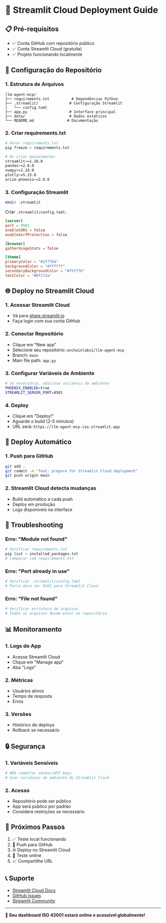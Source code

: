 # 🚀 Streamlit Cloud Deployment Guide

## 📋 Pré-requisitos

- ✅ Conta GitHub com repositório público
- ✅ Conta Streamlit Cloud (gratuita)
- ✅ Projeto funcionando localmente

## 🔧 Configuração do Repositório

### 1. Estrutura de Arquivos
```
llm-agent-mcp/
├── requirements.txt          # Dependências Python
├── .streamlit/              # Configuração Streamlit
│   └── config.toml
├── app.py                   # Interface principal
├── data/                    # Dados estáticos
└── README.md               # Documentação
```

### 2. Criar requirements.txt
```bash
# Gerar requirements.txt
pip freeze > requirements.txt

# Ou criar manualmente:
streamlit>=1.28.0
pandas>=2.0.0
numpy>=1.24.0
plotly>=5.15.0
arize-phoenix>=2.0.0
```

### 3. Configuração Streamlit
```bash
mkdir .streamlit
```

Criar `.streamlit/config.toml`:
```toml
[server]
port = 8501
enableCORS = false
enableXsrfProtection = false

[browser]
gatherUsageStats = false

[theme]
primaryColor = "#1f77b4"
backgroundColor = "#ffffff"
secondaryBackgroundColor = "#f5f7fb"
textColor = "#0f172a"
```

## 🌐 Deploy no Streamlit Cloud

### 1. Acessar Streamlit Cloud
- Vá para [share.streamlit.io](https://share.streamlit.io)
- Faça login com sua conta GitHub

### 2. Conectar Repositório
- Clique em "New app"
- Selecione seu repositório: `onchainlabs1/llm-agent-mcp`
- Branch: `main`
- Main file path: `app.py`

### 3. Configurar Variáveis de Ambiente
```bash
# Se necessário, adicione variáveis de ambiente
PHOENIX_ENABLED=true
STREAMLIT_SERVER_PORT=8501
```

### 4. Deploy
- Clique em "Deploy!"
- Aguarde o build (2-5 minutos)
- URL será: `https://llm-agent-mcp-iso.streamlit.app`

## 🔄 Deploy Automático

### 1. Push para GitHub
```bash
git add .
git commit -m "feat: prepare for Streamlit Cloud deployment"
git push origin main
```

### 2. Streamlit Cloud detecta mudanças
- Build automático a cada push
- Deploy em produção
- Logs disponíveis na interface

## 🐛 Troubleshooting

### Erro: "Module not found"
```bash
# Verificar requirements.txt
pip list > installed_packages.txt
# Comparar com requirements.txt
```

### Erro: "Port already in use"
```bash
# Verificar .streamlit/config.toml
# Porta deve ser 8501 para Streamlit Cloud
```

### Erro: "File not found"
```bash
# Verificar estrutura de arquivos
# Todos os arquivos devem estar no repositório
```

## 📊 Monitoramento

### 1. Logs do App
- Acesse Streamlit Cloud
- Clique em "Manage app"
- Aba "Logs"

### 2. Métricas
- Usuários ativos
- Tempo de resposta
- Erros

### 3. Versões
- Histórico de deploys
- Rollback se necessário

## 🔒 Segurança

### 1. Variáveis Sensíveis
```bash
# NÃO commitar senhas/API keys
# Usar variáveis de ambiente do Streamlit Cloud
```

### 2. Acesso
- Repositório pode ser público
- App será público por padrão
- Considere restrições se necessário

## 🎯 Próximos Passos

1. ✅ Teste local funcionando
2. 🔄 Push para GitHub
3. 🌐 Deploy no Streamlit Cloud
4. 🧪 Teste online
5. 📈 Compartilhe URL

## 📞 Suporte

- [Streamlit Cloud Docs](https://docs.streamlit.io/streamlit-community-cloud)
- [GitHub Issues](https://github.com/onchainlabs1/llm-agent-mcp/issues)
- [Streamlit Community](https://discuss.streamlit.io/)

---

**🎉 Seu dashboard ISO 42001 estará online e acessível globalmente!**
